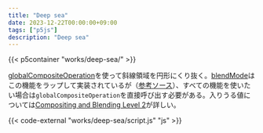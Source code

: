 ```yaml
---
title: "Deep sea"
date: 2023-12-22T00:00:00+09:00
tags: ["p5js"]
description: "Deep sea"
---
```


{{< p5container "works/deep-sea/" >}}

[globalCompositeOperation](https://developer.mozilla.org/ja/docs/Web/API/CanvasRenderingContext2D/globalCompositeOperation)を使って斜線領域を円形にくり抜く。[blendMode](https://p5js.org/reference/#/p5/blendMode)はこの機能をラップして実装されているが（[参考ソース](https://github.com/processing/p5.js/blob/a1748ee61a9f5703b2fe715073fe59496ba7325f/src/core/p5.Renderer2D.js#L359)）、すべての機能を使いたい場合は`globalCompositeOperation`を直接呼び出す必要がある。入りうる値については[Compositing and Blending Level 2](https://drafts.fxtf.org/compositing/#destination-in)が詳しい。

{{< code-external "works/deep-sea/script.js" "js" >}}
